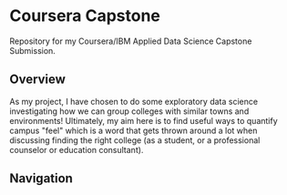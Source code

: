 # Coursera Capstone

Repository for my Coursera/IBM Applied Data Science Capstone Submission.

## Overview 
As my project, I have chosen to do some exploratory data science investigating how we can group colleges with similar towns and environments! Ultimately, my aim here is to find useful ways to quantify campus "feel" which is a word that gets thrown around a lot when discussing finding the right college (as a student, or a professional counselor or education consultant).

## Navigation
